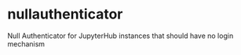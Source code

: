 # nullauthenticator
Null Authenticator for JupyterHub instances that should have no login mechanism
